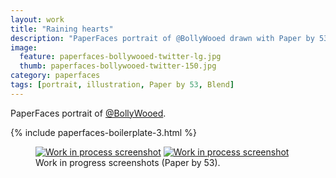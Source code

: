 ```yaml
---
layout: work
title: "Raining hearts"
description: "PaperFaces portrait of @BollyWooed drawn with Paper by 53 on an iPad."
image: 
  feature: paperfaces-bollywooed-twitter-lg.jpg
  thumb: paperfaces-bollywooed-twitter-150.jpg
category: paperfaces
tags: [portrait, illustration, Paper by 53, Blend]
---
```


PaperFaces portrait of <a href="http://twitter.com/BollyWooed">@BollyWooed</a>.

{% include paperfaces-boilerplate-3.html %}

<figure class="half">
	<a href="{{ site.url }}/images/paperfaces-bollywooed-process-1-lg.jpg"><img src="{{ site.url }}/images/paperfaces-bollywooed-process-1-600.jpg" alt="Work in process screenshot"></a>
	<a href="{{ site.url }}/images/paperfaces-bollywooed-process-2-lg.jpg"><img src="{{ site.url }}/images/paperfaces-bollywooed-process-2-600.jpg" alt="Work in process screenshot"></a>
	<figcaption>Work in progress screenshots (Paper by 53).</figcaption>
</figure>